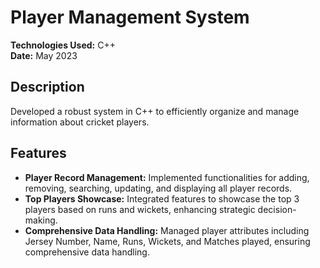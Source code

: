 # Player Management System

**Technologies Used:** C++  
**Date:** May 2023

## Description
Developed a robust system in C++ to efficiently organize and manage information about cricket players.

## Features
- **Player Record Management:** Implemented functionalities for adding, removing, searching, updating, and displaying all player records.
- **Top Players Showcase:** Integrated features to showcase the top 3 players based on runs and wickets, enhancing strategic decision-making.
- **Comprehensive Data Handling:** Managed player attributes including Jersey Number, Name, Runs, Wickets, and Matches played, ensuring comprehensive data handling.
